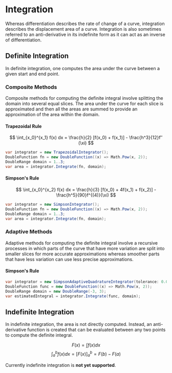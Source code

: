 # Integration
Whereas differentiation describes the rate of change of a curve, integration describes the displacement area of a curve. Integration is also sometimes referred to an anti-derivative in its indefinite form as it can act as an inverse of differentiation. 

<canvas id="c1"></canvas>

## Definite Integration
In definite integration, one computes the area under the curve between a given start and end point.

### Composite Methods
Composite methods for computing the definite integral involve splitting the domain into several equal slices. The area under the curve for each slice is approximated and then all the areas are summed to provide an approximation of the area within the domain. 

#### Trapezoidal Rule
$$
\int_{x_0}^{x_1} f(x) dx = \frac{h}{2} [f(x_0) + f(x_1)] - \frac{h^3}{12}f″(\xi)
$$

```cs
var integrator = new TrapezoidalIntegrator();
DoubleFunction fn = new DoubleFunction((x) => Math.Pow(x, 2));
DoubleRange domain = 1..3;
var area = integrator.Integrate(fn, domain);
```

#### Simpson's Rule
$$
\int_{x_0}^{x_2} f(x) dx = \frac{h}{3} [f(x_0) + 4f(x_1) + f(x_2)] - \frac{h^5}{90}f^{(4)}(\xi)
$$

```cs
var integrator = new SimpsonIntegrator();
DoubleFunction fn = new DoubleFunction((x) => Math.Pow(x, 2));
DoubleRange domain = 1..3;
var area = integrator.Integrate(fn, domain);
```

### Adaptive Methods
Adaptive methods for computing the definite integral involve a recursive processes in which parts of the curve that have more variation are split into smaller slices for more accurate approximations whereas smoother parts that have less variation can use less precise approximations. 

#### Simpson's Rule

```cs
var integrator = new SimpsonAdaptiveQuadratureIntegrator(tolerance: 0.01);
DoubleFunction func = new DoubleFunction((x) => Math.Pow(x, 2));
DoubleRange domain = new DoubleRange(-3, 3);
var estimatedIntegral = integrator.Integrate(func, domain);
```

## Indefinite Integration
In indefinite integration, the area is not directly computed. Instead, an anti-derivative function is created that can be evaluated between any two points to compute the definite integral.

$$
F(x) = \int f(x)dx
$$
$$
\int_{a}^{b}f(x)dx = [F(x)]_{a}^{b} = F(b) - F(a)
$$

Currently indefinite integration is **not yet supported**. 

<!-- KaTeX -->
<link rel="stylesheet" href="https://cdn.jsdelivr.net/npm/katex@0.12.0/dist/katex.min.css" integrity="sha384-AfEj0r4/OFrOo5t7NnNe46zW/tFgW6x/bCJG8FqQCEo3+Aro6EYUG4+cU+KJWu/X" crossorigin="anonymous">
<script defer src="https://cdn.jsdelivr.net/npm/katex@0.12.0/dist/katex.min.js" integrity="sha384-g7c+Jr9ZivxKLnZTDUhnkOnsh30B4H0rpLUpJ4jAIKs4fnJI+sEnkvrMWph2EDg4" crossorigin="anonymous"></script>
<script defer src="https://cdn.jsdelivr.net/npm/katex@0.12.0/dist/contrib/auto-render.min.js" integrity="sha384-mll67QQFJfxn0IYznZYonOWZ644AWYC+Pt2cHqMaRhXVrursRwvLnLaebdGIlYNa" crossorigin="anonymous"
    onload="renderMathInElement(document.body, { delimiters: [{left: '$$', right: '$$', display: true}, {left: '$', right: '$', display: false}] });"></script>
<!-- ChartJS -->
<script src="https://cdn.jsdelivr.net/npm/chart.js@2.9.3/dist/Chart.min.js"></script>
<script>
    (function(divId){
    var func = (x) => Math.pow(x, 2);
    var domain = [-5, 5];
    var elements = domain[1] - domain[0];
    var xs = Array.from(Array(elements + 1), (_, i) => i + domain[0]);
    var ys = xs.map((x) => func(x));
    var options = {};
    var data = {
        labels: xs,
        datasets: [
            {
                type: 'line',
                label: 'y',
                data: ys,
                backgroundColor: 'rgba(41, 128, 185, 0.5)'
            }
        ]
    };
    var div = document.getElementById(divId);
    if (!div)
        return;    
    var ctx = div.getContext("2d");
    var chart = new Chart(ctx, {
        type: 'bar',
        data: data,
        options: options
    });
})("c1");
</script>